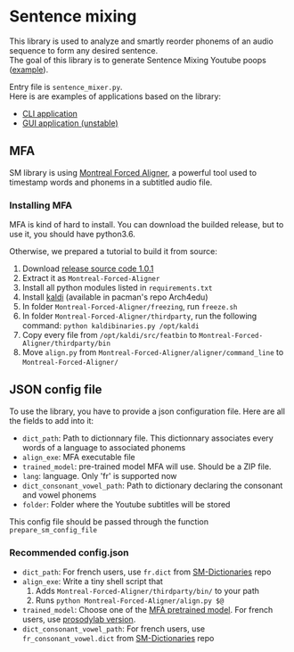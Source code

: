 # Sentence mixing

This library is used to analyze and smartly reorder phonems of an audio sequence to form any desired sentence.  
The goal of this library is to generate Sentence Mixing Youtube poops ([example](https://www.youtube.com/watch?v=ZGCoKsPXgkw)).  

Entry file is ```sentence_mixer.py```.  
Here is are examples of applications based on the library:
- [CLI application](https://github.com/pop123123123/CLI_sentence_mixing)
- [GUI application (unstable)](https://github.com/pop123123123/SentenceMixingMaker)

## MFA

SM library is using [Montreal Forced Aligner](https://github.com/MontrealCorpusTools/Montreal-Forced-Aligner), a powerful tool used to timestamp words and phonems in a subtitled audio file.  

### Installing MFA

MFA is kind of hard to install. You can download the builded release, but to use it, you should have python3.6.  

Otherwise, we prepared a tutorial to build it from source:

1. Download [release source code 1.0.1](https://github.com/MontrealCorpusTools/Montreal-Forced-Aligner/releases/tag/v1.0.1)
2. Extract it as ```Montreal-Forced-Aligner```
3. Install all python modules listed in ```requirements.txt```
4. Install [kaldi](https://github.com/kaldi-asr/kaldi) (available in pacman's repo Arch4edu)
5. In folder ```Montreal-Forced-Aligner/freezing```, run ```freeze.sh```
6. In folder ```Montreal-Forced-Aligner/thirdparty```, run the following command: ```python kaldibinaries.py /opt/kaldi```
7. Copy every file from ```/opt/kaldi/src/featbin``` to ```Montreal-Forced-Aligner/thirdparty/bin```
8. Move ```align.py``` from ```Montreal-Forced-Aligner/aligner/command_line``` to ```Montreal-Forced-Aligner/```

## JSON config file

To use the library, you have to provide a json configuration file.
Here are all the fields to add into it:

- ```dict_path```: Path to dictionnary file. This dictionnary associates every words of a language to associated phonems
- ```align_exe```: MFA executable file 
- ```trained_model```: pre-trained model MFA will use. Should be a ZIP file.
- ```lang```: language. Only 'fr' is supported now
- ```dict_consonant_vowel_path```: Path to dictionary declaring the consonant and vowel phonems
- ```folder```: Folder where the Youtube subtitles will be stored

This config file should be passed through the function ```prepare_sm_config_file```

### Recommended config.json

- ```dict_path```: For french users, use ```fr.dict``` from [SM-Dictionaries](https://github.com/nbusser/SM-Dictionaries) repo
- ```align_exe```: Write a tiny shell script that
    1. Adds ```Montreal-Forced-Aligner/thirdparty/bin/``` to your path
    2. Runs ```python Montreal-Forced-Aligner/align.py $@```
- ```trained_model```: Choose one of the [MFA pretrained model](https://montreal-forced-aligner.readthedocs.io/en/latest/pretrained_models.html). For french users, use [prosodylab version](https://github.com/MontrealCorpusTools/mfa-models/raw/master/acoustic/french_prosodylab.zip).
- ```dict_consonant_vowel_path```: For french users, use ```fr_consonant_vowel.dict``` from [SM-Dictionaries](https://github.com/nbusser/SM-Dictionaries) repo

